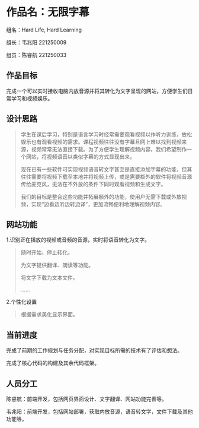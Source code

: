 # 作品名：无限字幕

组名：Hard Life, Hard Learning

组长：韦兆阳 221250009

组员：陈睿航 221250033

## 作品目标

完成一个可以实时接收电脑内放音源并将其转化为文字呈现的网站，方便学生们日常学习和视频娱乐。

## 设计思路

> 学生在课后学习，特别是语言学习时经常需要观看视频以作听力训练，放松娱乐也有观看视频的需求。课程视频往往没有字幕且网上难以找到视频来源，视频常常无法直接下载。为了方便学生理解视频内容，我们希望制作一个网站，将视频语音以类似字幕的方式显现出来。
>
> 现在已有一些软件可实现视频语音转文字甚至是直接添加字幕的功能，但其往往需要将视频下载至本地并将视频上传，或是需要额外的软件将视频音源传给麦克风，无法在不外放的条件下同时观看视频和生成文字。
>
> 我们的目标是整合这些功能并拓展额外的功能，使用户无需下载或外放视频，实现“边看边听边转边译”，更加流畅便利地理解视频内容。

## 网站功能

1.识别正在播放的视频或音频的音源，实时将语音转化为文字。

> 随时开始、停止转化。
>
> 为文字提供翻译、朗读等功能。
>
> 将文字下载为文本文件。
>
> ……

2.个性化设置

> 根据需求美化显示界面。

## 当前进度

完成了前期的工作规划与任务分配，对实现目标所需的技术有了评估和想法。

完成了核心代码的构建及其余代码框架。

## 人员分工

陈睿航：前端开发，包括网页界面设计、文字翻译、网站功能完善等。

韦兆阳：前端开发，包括网站部署，获取内放音源，语音转文字，文件下载及其他功能等。
